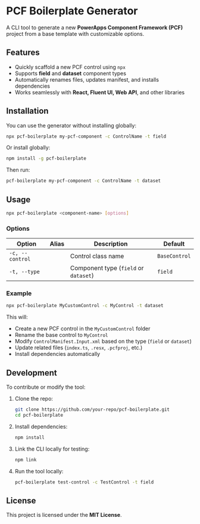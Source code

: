 # PCF Boilerplate Generator

A CLI tool to generate a new **PowerApps Component Framework (PCF)** project from a base template with customizable options.

## Features

- Quickly scaffold a new PCF control using `npx`
- Supports **field** and **dataset** component types
- Automatically renames files, updates manifest, and installs dependencies
- Works seamlessly with **React, Fluent UI, Web API**, and other libraries

## Installation

You can use the generator without installing globally:

```sh
npx pcf-boilerplate my-pcf-component -c ControlName -t field
```

Or install globally:

```sh
npm install -g pcf-boilerplate
```

Then run:

```sh
pcf-boilerplate my-pcf-component -c ControlName -t dataset
```

## Usage

```sh
npx pcf-boilerplate <component-name> [options]
```

### Options

| Option             | Alias | Description                                          | Default     |
|--------------------|-------|------------------------------------------------------|-------------|
| `-c, --control`   |       | Control class name                                  | `BaseControl` |
| `-t, --type`      |       | Component type (`field` or `dataset`)               | `field`     |

### Example

```sh
npx pcf-boilerplate MyCustomControl -c MyControl -t dataset
```

This will:
- Create a new PCF control in the `MyCustomControl` folder
- Rename the base control to `MyControl`
- Modify `ControlManifest.Input.xml` based on the type (`field` or `dataset`)
- Update related files (`index.ts`, `.resx`, `.pcfproj`, etc.)
- Install dependencies automatically

## Development

To contribute or modify the tool:

1. Clone the repo:
   ```sh
   git clone https://github.com/your-repo/pcf-boilerplate.git
   cd pcf-boilerplate
   ```

2. Install dependencies:
   ```sh
   npm install
   ```

3. Link the CLI locally for testing:
   ```sh
   npm link
   ```

4. Run the tool locally:
   ```sh
   pcf-boilerplate test-control -c TestControl -t field
   ```

## License

This project is licensed under the **MIT License**.
